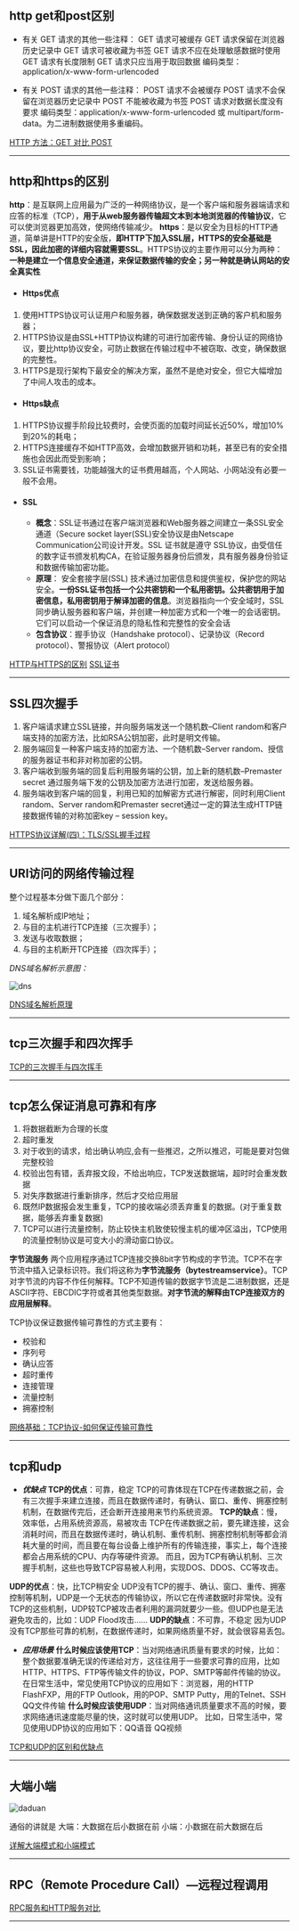 ## http get和post区别  
+ 有关 GET 请求的其他一些注释：
    GET 请求可被缓存
    GET 请求保留在浏览器历史记录中
    GET 请求可被收藏为书签
    GET 请求不应在处理敏感数据时使用
    GET 请求有长度限制
    GET 请求只应当用于取回数据
    编码类型：application/x-www-form-urlencoded
> 

+ 有关 POST 请求的其他一些注释：
    POST 请求不会被缓存
    POST 请求不会保留在浏览器历史记录中
    POST 不能被收藏为书签
    POST 请求对数据长度没有要求
    编码类型：application/x-www-form-urlencoded 或 multipart/form-data。为二进制数据使用多重编码。

>  

[HTTP 方法：GET 对比 POST](http://www.w3school.com.cn/tags/html_ref_httpmethods.asp)

******

## http和https的区别

**http**：是互联网上应用最为广泛的一种网络协议，是一个客户端和服务器端请求和应答的标准（TCP），**用于从web服务器传输超文本到本地浏览器的传输协议**，它可以使浏览器更加高效，使网络传输减少。
**https**：是以安全为目标的HTTP通道，简单讲是HTTP的安全版，**即HTTP下加入SSL层，HTTPS的安全基础是SSL，因此加密的详细内容就需要SSL**。HTTPS协议的主要作用可以分为两种：**一种是建立一个信息安全通道，来保证数据传输的安全；另一种就是确认网站的安全真实性**

+ #### Https优点  
1. 使用HTTPS协议可认证用户和服务器，确保数据发送到正确的客户机和服务器；
2. HTTPS协议是由SSL+HTTP协议构建的可进行加密传输、身份认证的网络协议，要比http协议安全，可防止数据在传输过程中不被窃取、改变，确保数据的完整性。
3. HTTPS是现行架构下最安全的解决方案，虽然不是绝对安全，但它大幅增加了中间人攻击的成本。

+ #### Https缺点  
1. HTTPS协议握手阶段比较费时，会使页面的加载时间延长近50%，增加10%到20%的耗电；
2. HTTPS连接缓存不如HTTP高效，会增加数据开销和功耗，甚至已有的安全措施也会因此而受到影响；
3. SSL证书需要钱，功能越强大的证书费用越高，个人网站、小网站没有必要一般不会用。  


+ #### SSL
    + **概念**：SSL证书通过在客户端浏览器和Web服务器之间建立一条SSL安全通道（Secure socket layer(SSL)安全协议是由Netscape Communication公司设计开发。SSL 证书就是遵守 SSL协议，由受信任的数字证书颁发机构CA，在验证服务器身份后颁发，具有服务器身份验证和数据传输加密功能。
    + **原理**： 安全套接字层(SSL) 技术通过加密信息和提供鉴权，保护您的网站安全。**一份SSL证书包括一个公共密钥和一个私用密钥。公共密钥用于加密信息，私用密钥用于解译加密的信息**。浏览器指向一个安全域时，SSL 同步确认服务器和客户端，并创建一种加密方式和一个唯一的会话密钥。它们可以启动一个保证消息的隐私性和完整性的安全会话
    + **包含协议**：握手协议（Handshake protocol）、记录协议（Record protocol）、警报协议（Alert protocol）


[HTTP与HTTPS的区别](https://www.cnblogs.com/wqhwe/p/5407468.html)
[SSL证书](https://baike.baidu.com/item/SSL证书/5201468?fr=aladdin)

******

## SSL四次握手  

1. 客户端请求建立SSL链接，并向服务端发送一个随机数–Client random和客户端支持的加密方法，比如RSA公钥加密，此时是明文传输。 
2. 服务端回复一种客户端支持的加密方法、一个随机数–Server random、授信的服务器证书和非对称加密的公钥。 
3. 客户端收到服务端的回复后利用服务端的公钥，加上新的随机数–Premaster secret 通过服务端下发的公钥及加密方法进行加密，发送给服务器。 
4. 服务端收到客户端的回复，利用已知的加解密方式进行解密，同时利用Client random、Server random和Premaster secret通过一定的算法生成HTTP链接数据传输的对称加密key – session key。

[HTTPS协议详解(四)：TLS/SSL握手过程](https://blog.csdn.net/hherima/article/details/52469674)

******

## URl访问的网络传输过程

整个过程基本分做下面几个部分：

1. 域名解析成IP地址；
2. 与目的主机进行TCP连接（三次握手）；
3. 发送与收取数据；
4. 与目的主机断开TCP连接（四次挥手）；

*DNS域名解析示意图：* 

![dns](textures/dns.jpg)

[DNS域名解析原理](https://blog.csdn.net/qq_36031499/article/details/54138832)  

******

## tcp三次握手和四次挥手

[TCP的三次握手与四次挥手](https://blog.csdn.net/qzcsu/article/details/72861891)

******

## tcp怎么保证消息可靠和有序  
1. 将数据截断为合理的长度
2. 超时重发
3. 对于收到的请求，给出确认响应,会有一些推迟，之所以推迟，可能是要对包做完整校验
4. 校验出包有错，丢弃报文段，不给出响应，TCP发送数据端，超时时会重发数据
5. 对失序数据进行重新排序，然后才交给应用层
6. 既然IP数据报会发生重复，TCP的接收端必须丢弃重复的数据。(对于重复数据，能够丢弃重复数据)
7. TCP可以进行流量控制，防止较快主机致使较慢主机的缓冲区溢出，TCP使用的流量控制协议是可变大小的滑动窗口协议。

**字节流服务**
 两个应用程序通过TCP连接交换8bit字节构成的字节流。TCP不在字节流中插入记录标识符。我们将这称为**字节流服务（bytestreamservice）**。TCP对字节流的内容不作任何解释。TCP不知道传输的数据字节流是二进制数据，还是ASCII字符、EBCDIC字符或者其他类型数据。**对字节流的解释由TCP连接双方的应用层解释**。

>  
TCP协议保证数据传输可靠性的方式主要有：
+ 校验和
+ 序列号
+ 确认应答
+ 超时重传
+ 连接管理
+ 流量控制
+ 拥塞控制

[网络基础：TCP协议-如何保证传输可靠性](https://blog.csdn.net/liuchenxia8/article/details/80428157)

******

## tcp和udp

+ ***优缺点***
**TCP的优点**：可靠，稳定 TCP的可靠体现在TCP在传递数据之前，会有三次握手来建立连接，而且在数据传递时，有确认、窗口、重传、拥塞控制机制，在数据传完后，还会断开连接用来节约系统资源。 
**TCP的缺点**：慢，效率低，占用系统资源高，易被攻击 TCP在传递数据之前，要先建连接，这会消耗时间，而且在数据传递时，确认机制、重传机制、拥塞控制机制等都会消耗大量的时间，而且要在每台设备上维护所有的传输连接，事实上，每个连接都会占用系统的CPU、内存等硬件资源。 而且，因为TCP有确认机制、三次握手机制，这些也导致TCP容易被人利用，实现DOS、DDOS、CC等攻击。

**UDP的优点**：快，比TCP稍安全 UDP没有TCP的握手、确认、窗口、重传、拥塞控制等机制，UDP是一个无状态的传输协议，所以它在传递数据时非常快。没有TCP的这些机制，UDP较TCP被攻击者利用的漏洞就要少一些。但UDP也是无法避免攻击的，比如：UDP Flood攻击…… 
**UDP的缺点**：不可靠，不稳定 因为UDP没有TCP那些可靠的机制，在数据传递时，如果网络质量不好，就会很容易丢包。

+ ***应用场景***
**什么时候应该使用TCP**：当对网络通讯质量有要求的时候，比如：整个数据要准确无误的传递给对方，这往往用于一些要求可靠的应用，比如HTTP、HTTPS、FTP等传输文件的协议，POP、SMTP等邮件传输的协议。 在日常生活中，常见使用TCP协议的应用如下：浏览器，用的HTTP FlashFXP，用的FTP Outlook，用的POP、SMTP Putty，用的Telnet、SSH QQ文件传输
**什么时候应该使用UDP**：当对网络通讯质量要求不高的时候，要求网络通讯速度能尽量的快，这时就可以使用UDP。 比如，日常生活中，常见使用UDP协议的应用如下：QQ语音 QQ视频


[TCP和UDP的区别和优缺点](https://blog.csdn.net/xiaobangkuaipao/article/details/76793702)
******

## 大端小端  
![daduan](textures/daduan.png)  

通俗的讲就是
大端：大数据在后小数据在前
小端：小数据在前大数据在后  

[详解大端模式和小端模式](https://www.cnblogs.com/little-white/p/3236548.html)

******  

## RPC（Remote Procedure Call）—远程过程调用

[RPC服务和HTTP服务对比](https://blog.csdn.net/wangyunpeng0319/article/details/78651998)
******